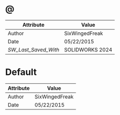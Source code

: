 # @
| Attribute | Value |
| ---  | ---     |
| Author | SixWingedFreak |
| Date | 05/22/2015 |
| _SW_Last_Saved_With_ | SOLIDWORKS 2024 |
# Default
| Attribute | Value |
| ---  | ---     |
| Author | SixWingedFreak |
| Date | 05/22/2015 |
